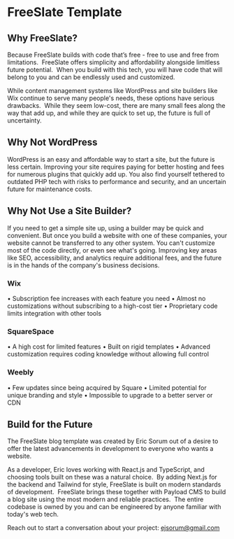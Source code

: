 # FreeSlate Template

## Why FreeSlate?
Because FreeSlate builds with code that’s free - free to use and free from limitations.  FreeSlate offers simplicity and affordability alongside limitless future potential.  When you build with this tech, you will have code that will belong to you and can be endlessly used and customized.

While content management systems like WordPress and site builders like Wix continue to serve many people's needs, these options have serious drawbacks.  While they seem low-cost, there are many small fees along the way that add up, and while they are quick to set up, the future is full of uncertainty.

## Why Not WordPress
WordPress is an easy and affordable way to start a site, but the future is less certain.  Improving your site requires paying for better hosting and fees for numerous plugins that quickly add up.  You also find yourself tethered to outdated PHP tech with risks to performance and security, and an uncertain future for maintenance costs. 

## Why Not Use a Site Builder?
If you need to get a simple site up, using a builder may be quick and convenient.  But once you build a website with one of these companies, your website cannot be transferred to any other system.  You can't customize most of the code directly, or even see what's going.  Improving key areas like SEO, accessibility, and analytics require additional fees, and the future is in the hands of the company's business decisions.

### Wix
• Subscription fee increases with each feature you need
• Almost no customizations without subscribing to a high-cost tier
• Proprietary code limits integration with other tools

### SquareSpace
• A high cost for limited features
• Built on rigid templates
• Advanced customization requires coding knowledge without allowing full control

### Weebly
• Few updates since being acquired by Square
• Limited potential for unique branding and style
• Impossible to upgrade to a better server or CDN

## Build for the Future
The FreeSlate blog template was created by Eric Sorum out of a desire to offer the latest advancements in development to everyone who wants a website.  

As a developer, Eric loves working with React.js and TypeScript, and choosing tools built on these was a natural choice.  By adding Next.js for the backend and Tailwind for style, FreeSlate is built on modern standards of development.  FreeSlate brings these together with Payload CMS to build a blog site using the most modern and reliable practices.  The entire codebase is owned by you and can be engineered by anyone familiar with today's web tech.

Reach out to start a conversation about your project: ejsorum@gmail.com